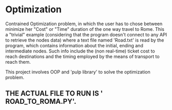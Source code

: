 # Optimization
Contrained Optimization problem, in which the user has to chose between minimize her "Cost" or "Time" duration of the one way travel to Rome. This a "trivial" example (considering that the program doesn't connect to any API to retrieve the nodes data) where a text file named 'Road.txt' is read by the program, which contains information about the initial, ending and intermediate nodes. Such info include the (non real-time) ticket cost to reach destinations and the timing employed by the means of transport to reach them.

This project involves OOP and 'pulp library' to solve the optimization problem.
## THE ACTUAL FILE TO RUN IS ' ROAD_TO_ROMA.PY'.
 
